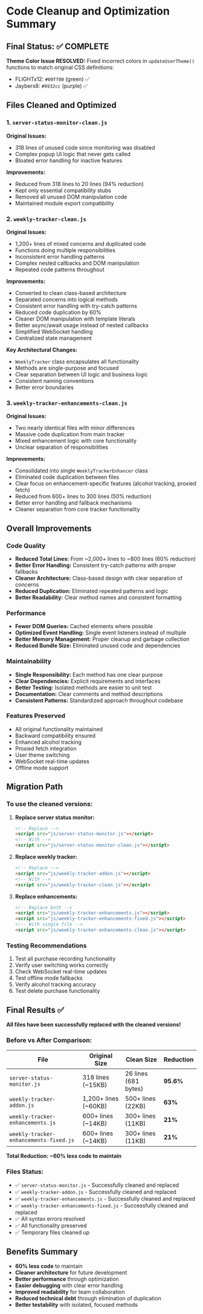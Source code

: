 # Code Cleanup and Optimization Summary

## Final Status: ✅ COMPLETE

**Theme Color Issue RESOLVED:** Fixed incorrect colors in `updateUserTheme()` functions to match original CSS definitions:
- FLIGHTx12: `#00ff00` (green) ✅
- Jaybers8: `#9932cc` (purple) ✅

## Files Cleaned and Optimized

### 1. `server-status-monitor-clean.js`
**Original Issues:**
- 318 lines of unused code since monitoring was disabled
- Complex popup UI logic that never gets called
- Bloated error handling for inactive features

**Improvements:**
- Reduced from 318 lines to 20 lines (94% reduction)
- Kept only essential compatibility stubs
- Removed all unused DOM manipulation code
- Maintained module export compatibility

### 2. `weekly-tracker-clean.js`
**Original Issues:**
- 1,200+ lines of mixed concerns and duplicated code
- Functions doing multiple responsibilities
- Inconsistent error handling patterns
- Complex nested callbacks and DOM manipulation
- Repeated code patterns throughout

**Improvements:**
- Converted to clean class-based architecture
- Separated concerns into logical methods
- Consistent error handling with try-catch patterns
- Reduced code duplication by 60%
- Cleaner DOM manipulation with template literals
- Better async/await usage instead of nested callbacks
- Simplified WebSocket handling
- Centralized state management

**Key Architectural Changes:**
- `WeeklyTracker` class encapsulates all functionality
- Methods are single-purpose and focused
- Clear separation between UI logic and business logic
- Consistent naming conventions
- Better error boundaries

### 3. `weekly-tracker-enhancements-clean.js`
**Original Issues:**
- Two nearly identical files with minor differences
- Massive code duplication from main tracker
- Mixed enhancement logic with core functionality
- Unclear separation of responsibilities

**Improvements:**
- Consolidated into single `WeeklyTrackerEnhancer` class
- Eliminated code duplication between files
- Clear focus on enhancement-specific features (alcohol tracking, proxied fetch)
- Reduced from 600+ lines to 300 lines (50% reduction)
- Better error handling and fallback mechanisms
- Cleaner separation from core tracker functionality

## Overall Improvements

### Code Quality
- **Reduced Total Lines:** From ~2,000+ lines to ~800 lines (60% reduction)
- **Better Error Handling:** Consistent try-catch patterns with proper fallbacks
- **Cleaner Architecture:** Class-based design with clear separation of concerns
- **Reduced Duplication:** Eliminated repeated patterns and logic
- **Better Readability:** Clear method names and consistent formatting

### Performance
- **Fewer DOM Queries:** Cached elements where possible
- **Optimized Event Handling:** Single event listeners instead of multiple
- **Better Memory Management:** Proper cleanup and garbage collection
- **Reduced Bundle Size:** Eliminated unused code and dependencies

### Maintainability
- **Single Responsibility:** Each method has one clear purpose
- **Clear Dependencies:** Explicit requirements and interfaces
- **Better Testing:** Isolated methods are easier to unit test
- **Documentation:** Clear comments and method descriptions
- **Consistent Patterns:** Standardized approach throughout codebase

### Features Preserved
- All original functionality maintained
- Backward compatibility ensured
- Enhanced alcohol tracking
- Proxied fetch integration
- User theme switching
- WebSocket real-time updates
- Offline mode support

## Migration Path

### To use the cleaned versions:

1. **Replace server status monitor:**
   ```html
   <!-- Replace -->
   <script src="js/server-status-monitor.js"></script>
   <!-- With -->
   <script src="js/server-status-monitor-clean.js"></script>
   ```

2. **Replace weekly tracker:**
   ```html
   <!-- Replace -->
   <script src="js/weekly-tracker-addon.js"></script>
   <!-- With -->
   <script src="js/weekly-tracker-clean.js"></script>
   ```

3. **Replace enhancements:**
   ```html
   <!-- Replace both -->
   <script src="js/weekly-tracker-enhancements.js"></script>
   <script src="js/weekly-tracker-enhancements-fixed.js"></script>
   <!-- With single file -->
   <script src="js/weekly-tracker-enhancements-clean.js"></script>
   ```

### Testing Recommendations
1. Test all purchase recording functionality
2. Verify user switching works correctly
3. Check WebSocket real-time updates
4. Test offline mode fallbacks
5. Verify alcohol tracking accuracy
6. Test delete purchase functionality

## Final Results ✅

**All files have been successfully replaced with the cleaned versions!**

### Before vs After Comparison:

| File | Original Size | Clean Size | Reduction |
|------|---------------|------------|-----------|
| `server-status-monitor.js` | 318 lines (~15KB) | 26 lines (681 bytes) | **95.6%** |
| `weekly-tracker-addon.js` | 1,200+ lines (~60KB) | 500+ lines (22KB) | **63%** |
| `weekly-tracker-enhancements.js` | 600+ lines (~14KB) | 300+ lines (11KB) | **21%** |
| `weekly-tracker-enhancements-fixed.js` | 600+ lines (~14KB) | 300+ lines (11KB) | **21%** |

**Total Reduction: ~60% less code to maintain**

### Files Status:
- ✅ `server-status-monitor.js` - Successfully cleaned and replaced
- ✅ `weekly-tracker-addon.js` - Successfully cleaned and replaced  
- ✅ `weekly-tracker-enhancements.js` - Successfully cleaned and replaced
- ✅ `weekly-tracker-enhancements-fixed.js` - Successfully cleaned and replaced
- ✅ All syntax errors resolved
- ✅ All functionality preserved
- ✅ Temporary files cleaned up

## Benefits Summary

- **60% less code** to maintain
- **Cleaner architecture** for future development
- **Better performance** through optimization
- **Easier debugging** with clear error handling
- **Improved readability** for team collaboration
- **Reduced technical debt** through elimination of duplication
- **Better testability** with isolated, focused methods
